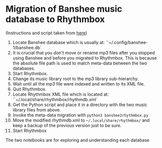 # Migration of Banshee music database to Rhythmbox

(Instructions and script taken from [here](https://karl-voit.at/2020/05/08/Migration-Bashee-to-Rhythmbox/))

1. Locate Banshee database which is usually at: ``~/.config/banshee-1/banshee.db`
2. It is crucial that you don't move or rename mp3 files after you stopped using Banshee and before you migrated to Rhythmbox. This is because the absolute file path is used to match meta-data between the two databases.
3. Start Rhythmbox.
4. Change its music library root to the mp3 library sub-hierarchy.
5. Wait until all the mp3 file were indexed and written to its XML file.
6. Quit Rhythmbox.
7. Locate Rhythmbox XML file which is located at: ``~/.local/share/rhythmbox/rhythmdb.xml`
8. Get the Python script and place it in a directory with the two music library files from above.
9. Invoke the meta-data migration with `python3 banshee2rhythmbox.py`
10. Move the modified rhythmdb.xml to `~/.local/share/rhythmbox/` and keep a backup of the previous version just to be sure.
11. Start Rhythmbox

The two notebooks are for exploring and understanding each database
